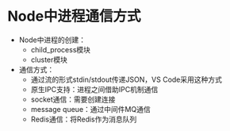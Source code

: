 # Node中进程通信方式

* Node中进程的创建：
  * child_process模块
  * cluster模块
* 通信方式：
  * 通过流的形式stdin/stdout传递JSON，VS Code采用这种方式
  * 原生IPC支持：进程之间借助IPC机制通信
  * socket通信：需要创建连接
  * message queue：通过中间件MQ通信
  * Redis通信：将Redis作为消息队列